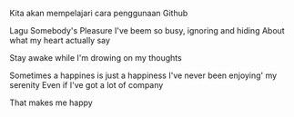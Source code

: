 Kita akan mempelajari cara penggunaan Github

Lagu Somebody's Pleasure
I've beem so busy, ignoring and hiding
About what my heart actually say 

Stay awake while I'm drowing on my thoughts

Sometimes a happines is just a happiness
I've never been enjoying' my serenity
Even if I've got a lot of company

That makes me happy



